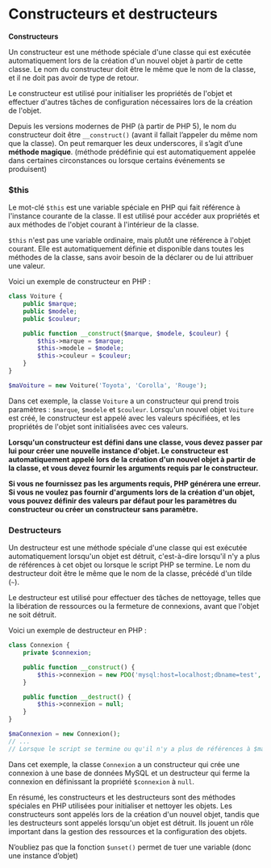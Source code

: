 # Constructeurs et destructeurs

**Constructeurs**

Un constructeur est une méthode spéciale d'une classe qui est exécutée automatiquement lors de la création d'un nouvel objet à partir de cette classe. Le nom du constructeur doit être le même que le nom de la classe, et il ne doit pas avoir de type de retour.

Le constructeur est utilisé pour initialiser les propriétés de l'objet et effectuer d'autres tâches de configuration nécessaires lors de la création de l'objet.

Depuis les versions modernes de PHP (à partir de PHP 5), le nom du constructeur doit être `__construct()` (avant il fallait l’appeler du même nom que la classe). On peut remarquer les deux underscores, il s’agit d’une **méthode magique**. (méthode prédéfinie qui est automatiquement appelée dans certaines circonstances ou lorsque certains événements se produisent)

### $this

Le mot-clé `$this` est une variable spéciale en PHP qui fait référence à l'instance courante de la classe. Il est utilisé pour accéder aux propriétés et aux méthodes de l'objet courant à l'intérieur de la classe.

`$this` n'est pas une variable ordinaire, mais plutôt une référence à l'objet courant. Elle est automatiquement définie et disponible dans toutes les méthodes de la classe, sans avoir besoin de la déclarer ou de lui attribuer une valeur.

Voici un exemple de constructeur en PHP :

```php
class Voiture {
    public $marque;
    public $modele;
    public $couleur;

    public function __construct($marque, $modele, $couleur) {
        $this->marque = $marque;
        $this->modele = $modele;
        $this->couleur = $couleur;
    }
}

$maVoiture = new Voiture('Toyota', 'Corolla', 'Rouge');

```

Dans cet exemple, la classe `Voiture` a un constructeur qui prend trois paramètres : `$marque`, `$modele` et `$couleur`. Lorsqu'un nouvel objet `Voiture` est créé, le constructeur est appelé avec les valeurs spécifiées, et les propriétés de l'objet sont initialisées avec ces valeurs.

**Lorsqu'un constructeur est défini dans une classe, vous devez passer par lui pour créer une nouvelle instance d'objet. Le constructeur est automatiquement appelé lors de la création d'un nouvel objet à partir de la classe, et vous devez fournir les arguments requis par le constructeur.**

**Si vous ne fournissez pas les arguments requis, PHP générera une erreur. Si vous ne voulez pas fournir d'arguments lors de la création d'un objet, vous pouvez définir des valeurs par défaut pour les paramètres du constructeur ou créer un constructeur sans paramètre.**

### **Destructeurs**

Un destructeur est une méthode spéciale d'une classe qui est exécutée automatiquement lorsqu'un objet est détruit, c'est-à-dire lorsqu'il n'y a plus de références à cet objet ou lorsque le script PHP se termine. Le nom du destructeur doit être le même que le nom de la classe, précédé d'un tilde (`~`).

Le destructeur est utilisé pour effectuer des tâches de nettoyage, telles que la libération de ressources ou la fermeture de connexions, avant que l'objet ne soit détruit.

Voici un exemple de destructeur en PHP :

```php
class Connexion {
    private $connexion;

    public function __construct() {
        $this->connexion = new PDO('mysql:host=localhost;dbname=test', 'utilisateur', 'mot_de_passe');
    }

    public function __destruct() {
        $this->connexion = null;
    }
}

$maConnexion = new Connexion();
// ...
// Lorsque le script se termine ou qu'il n'y a plus de références à $maConnexion, le destructeur est appelé et la connexion est fermée.

```

Dans cet exemple, la classe `Connexion` a un constructeur qui crée une connexion à une base de données MySQL et un destructeur qui ferme la connexion en définissant la propriété `$connexion` à `null`.

En résumé, les constructeurs et les destructeurs sont des méthodes spéciales en PHP utilisées pour initialiser et nettoyer les objets. Les constructeurs sont appelés lors de la création d'un nouvel objet, tandis que les destructeurs sont appelés lorsqu'un objet est détruit. Ils jouent un rôle important dans la gestion des ressources et la configuration des objets.

N’oubliez pas que la fonction `$unset()` permet de tuer une variable (donc une instance d’objet)